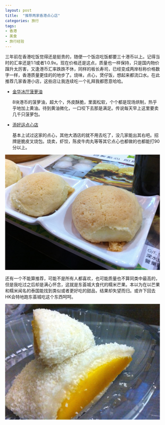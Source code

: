 ```yaml
---
layout: post
title:  "推荐两家香港点心店"
categories: 旅行
tags:
- 香港
- 美食
- 旅行经验
---
```


三年前在香港吃饭觉得还是挺贵的，随便一个饭店吃饭都要三十港币以上。记得当时的汇率还是1:1或者1:0.9x。现在价格还是这点，质量也一样保持，只是国内物价蹿升太厉害，又逢港币汇率跌跌不休，同样的板长寿司，已经变成两岸标称价格数字一样，香港质量更佳的的地步了。烧味，点心，煲仔饭，想起来都流口水。在此推荐几家香港小店，这些店让我连续吃一个礼拜我都愿意哈哈。

- [金华冰厅菠萝油](http://www.dianping.com/shop/2130028)
  
  8块港币的菠萝油，超大个，外皮酥脆，里面松软，个个都是现场烘制，热乎乎地加上黄油。待到黄油微化，一口咬下去那是满足。传说每天早上这里要卖几千只菠萝包。

- [添好运点心店](http://www.dianping.com/shop/3137893)
  
  基本上试过这家的点心，其他大酒店的就不用去吃了，没几家能出其右吧。招牌是脆皮叉烧包。烧卖，虾饺，陈皮牛肉丸等等其它点心也都做的也都能打90分以上。

![](/images/20120101_chashao.jpg)


还有一个不能算推荐，可能不是所有人都喜欢，也可能质量也不算同类中最高的，但是我吃过之后却是满心怀念，这就是东荟城大食代的糯米芒果。本以为在以芒果和糯米闻名的泰国能找到类似或者更好吃的甜品，结果却失望而归。或许下回去HK会特地跑东荟城吃这个东西呵呵。

![](/images/20120101_mango.jpg)